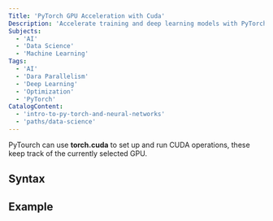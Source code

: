 ```yaml
---
Title: 'PyTorch GPU Acceleration with Cuda'
Description: 'Accelerate training and deep learning models with PyTorch.'
Subjects:
  - 'AI'
  - 'Data Science'
  - 'Machine Learning'
Tags:
  - 'AI'
  - 'Dara Parallelism'
  - 'Deep Learning'
  - 'Optimization'
  - 'PyTorch'
CatalogContent:
  - 'intro-to-py-torch-and-neural-networks'
  - 'paths/data-science'
---
```


PyTourch can use **torch.cuda** to set up and run CUDA operations, these keep track of the currently selected GPU.

## Syntax

## Example

